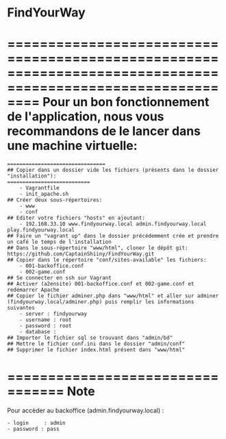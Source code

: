 # FindYourWay

============================================================================================================
Pour un bon fonctionnement de l'application, nous vous recommandons de le lancer dans une machine virtuelle:
============================================================================================================

    ================================
    ## Copier dans un dossier vide les fichiers (présents dans le dossier "installation"):
    ===========================
        - Vagrantfile
        - init_apache.sh
    ## Créer deux sous-répertoires:
        - www
        - conf
    ## Editer votre fichiers "hosts" en ajoutant:
        - 192.168.33.10 www.findyourway.local admin.findyourway.local play.findyourway.local
    ## Faire un "vagrant up" dans le dossier précédemment crée et prendre un café le temps de l'installation
    ## Dans le sous-répertoire "www/html", cloner le dépôt git: https://github.com/CaptainShiiny/FindYourWay.git
    ## Copier dans le répertoire "conf/sites-available" les fichiers:
        - 001-backoffice.conf
        - 002-game.conf
    ## Se connecter en ssh sur Vagrant
    ## Activer (a2ensite) 001-backoffice.conf et 002-game.conf et redémarrer Apache
    ## Copier le fichier adminer.php dans "www/html" et aller sur adminer (findyourway.local/adminer.php) puis remplir les informations suivantes
        - server : findyourway
        - username : root
        - password : root
        - database :
    ## Importer le fichier sql se trouvant dans "admin/bd"
    ## Mettre le fichier conf.ini dans le dossier "admin/conf"
    ## Supprimer le fichier index.html présent dans "www/html"

=================================
Note
==================================

Pour accèder au backoffice (admin.findyourway.local) :

    - login     : admin
    - password : pass
